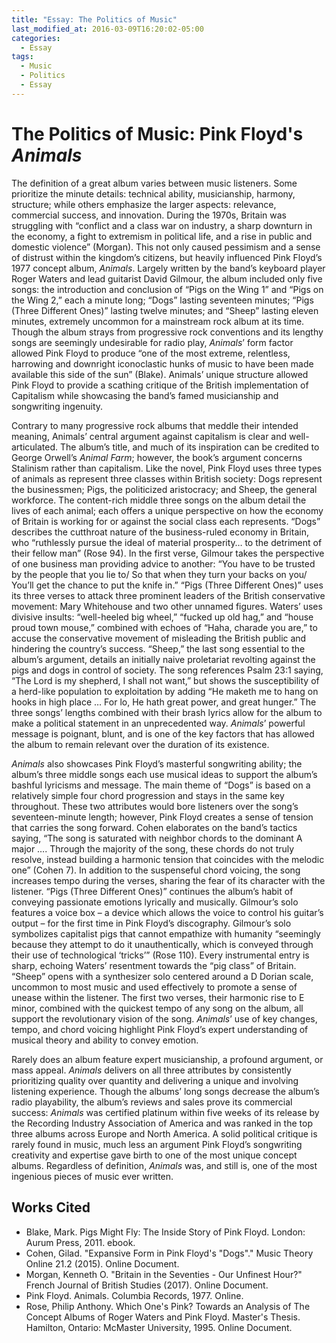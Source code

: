 ```yaml
---
title: "Essay: The Politics of Music"
last_modified_at: 2016-03-09T16:20:02-05:00
categories:
  - Essay
tags:
  - Music
  - Politics
  - Essay
---
```


# The Politics of Music: Pink Floyd's *Animals*

The definition of a great album varies between music listeners. Some prioritize the minute details: technical ability, musicianship, harmony, structure; while others emphasize the larger aspects: relevance, commercial success, and innovation. During the 1970s, Britain was struggling with “conflict and a class war on industry, a sharp downturn in the economy, a fight to extremism in political life, and a rise in public and domestic violence” (Morgan). This not only caused pessimism and a sense of distrust within the kingdom’s citizens, but heavily influenced Pink Floyd’s 1977 concept album, *Animals*. Largely written by the band’s keyboard player Roger Waters and lead guitarist David Gilmour, the album included only five songs: the introduction and conclusion of “Pigs on the Wing 1” and “Pigs on the Wing 2,” each a minute long; “Dogs” lasting seventeen minutes; “Pigs (Three Different Ones)” lasting twelve minutes; and “Sheep” lasting eleven minutes, extremely uncommon for a mainstream rock album at its time. Though the album strays from progressive rock conventions and its lengthy songs are seemingly undesirable for radio play, *Animals*’ form factor allowed Pink Floyd to produce “one of the most extreme, relentless, harrowing and downright iconoclastic hunks of music to have been made available this side of the sun” (Blake). Animals’ unique structure allowed Pink Floyd to provide a scathing critique of the British implementation of Capitalism while showcasing the band’s famed musicianship and songwriting ingenuity.

Contrary to many progressive rock albums that meddle their intended meaning, Animals’ central argument against capitalism is clear and well-articulated. The album’s title, and much of its inspiration can be credited to George Orwell’s *Animal Farm*; however, the book’s argument concerns Stalinism rather than capitalism. Like the novel, Pink Floyd uses three types of animals as represent three classes within British society: Dogs represent the businessmen; Pigs, the politicized aristocracy; and Sheep, the general workforce. The content-rich middle three songs on the album detail the lives of each animal; each offers a unique perspective on how the economy of Britain is working for or against the social class each represents. “Dogs” describes the cutthroat nature of the business-ruled economy in Britain, who “ruthlessly pursue the ideal of material prosperity… to the detriment of their fellow man” (Rose 94). In the first verse, Gilmour takes the perspective of one business man providing advice to another: “You have to be trusted by the people that you lie to/ So that when they turn your backs on you/ You’ll get the chance to put the knife in.” “Pigs (Three Different Ones)” uses its three verses to attack three prominent leaders of the British conservative movement: Mary Whitehouse and two other unnamed figures. Waters’ uses divisive insults: “well-heeled big wheel,” “fucked up old hag,” and “house proud town mouse,” combined with echoes of “Haha, charade you are,” to accuse the conservative movement of misleading the British public and hindering the country’s success. “Sheep,” the last song essential to the album’s argument, details an initially naive proletariat revolting against the pigs and dogs in control of society. The song references Psalm 23:1 saying, “The Lord is my shepherd, I shall not want,” but shows the susceptibility of a herd-like population to exploitation by adding “He maketh me to hang on hooks in high place … For lo, He hath great power, and great hunger.” The three songs’ lengths combined with their brash lyrics allow for the album to make a political statement in an unprecedented way. *Animals*’ powerful message is poignant, blunt, and is one of the key factors that has allowed the album to remain relevant over the duration of its existence.

*Animals* also showcases Pink Floyd’s masterful songwriting ability; the album’s three middle songs each use musical ideas to support the album’s bashful lyricisms and message. The main theme of “Dogs” is based on a relatively simple four chord progression and stays in the same key throughout. These two attributes would bore listeners over the song’s seventeen-minute length; however, Pink Floyd creates a sense of tension that carries the song forward. Cohen elaborates on the band’s tactics saying, “The song is saturated with neighbor chords to the dominant A major …. Through the majority of the song, these chords do not truly resolve, instead building a harmonic tension that coincides with the melodic one” (Cohen 7). In addition to the suspenseful chord voicing, the song increases tempo during the verses, sharing the fear of its character with the listener. “Pigs (Three Different Ones)” continues the album’s habit of conveying passionate emotions lyrically and musically. Gilmour’s solo features a voice box – a device which allows the voice to control his guitar’s output – for the first time in Pink Floyd’s discography. Gilmour’s solo symbolizes capitalist pigs that cannot empathize with humanity “seemingly because they attempt to do it unauthentically, which is conveyed through their use of technological ‘tricks’” (Rose 110). Every instrumental entry is sharp, echoing Waters’ resentment towards the “pig class” of Britain. “Sheep” opens with a synthesizer solo centered around a D Dorian scale, uncommon to most music and used effectively to promote a sense of unease within the listener. The first two verses, their harmonic rise to E minor, combined with the quickest tempo of any song on the album, all support the revolutionary vision of the song. *Animals*’ use of key changes, tempo, and chord voicing highlight Pink Floyd’s expert understanding of musical theory and ability to convey emotion.

Rarely does an album feature expert musicianship, a profound argument, or mass appeal. *Animals* delivers on all three attributes by consistently prioritizing quality over quantity and delivering a unique and involving listening experience. Though the albums’ long songs decrease the album’s radio playability, the album’s reviews and sales prove its commercial success: *Animals* was certified platinum within five weeks of its release by the Recording Industry Association of America and was ranked in the top three albums across Europe and North America. A solid political critique is rarely found in music, much less an argument Pink Floyd’s songwriting creativity and expertise gave birth to one of the most unique concept albums. Regardless of definition, *Animals* was, and still is, one of the most ingenious pieces of music ever written. 

## Works Cited
- Blake, Mark. Pigs Might Fly: The Inside Story of Pink Floyd. London: Aurum Press, 2011. ebook.
- Cohen, Gilad. "Expansive Form in Pink Floyd's "Dogs"." Music Theory Online 21.2 (2015). Online Document.
- Morgan, Kenneth O. "Britain in the Seventies - Our Unfinest Hour?" French Journal of British Studies (2017). Online Document.
- Pink Floyd. Animals. Columbia Records, 1977. Online.
- Rose, Philip Anthony. Which One's Pink? Towards an Analysis of The Concept Albums of Roger Waters and Pink Floyd. Master's Thesis. Hamilton, Ontario: McMaster University, 1995. Online Document.

